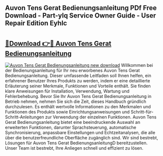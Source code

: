 ## Auvon Tens Gerat Bedienungsanleitung PDf Free Download - Part-yIq Service Owner Guide - User Repair Edition Eyhlc

# <h2><a href="http://df3z368.blite.top/?on=Auvon+Tens+Gerat+Bedienungsanleitung">🔗Download 👉🔴 Auvon Tens Gerat Bedienungsanleitung</a></h2>

[![Auvon Tens Gerat Bedienungsanleitung new download](https://i.imgur.com/lujVjoI.png)](http://df3z368.blite.top/?on=Auvon+Tens+Gerat+Bedienungsanleitung)
Willkommen bei der Bedienungsanleitung für Ihr neu erworbenes Auvon Tens Gerat Bedienungsanleitung. Dieser umfassende Leitfaden soll Ihnen helfen, ein erfahrener Benutzer Ihres Produkts zu werden, indem er eine detaillierte Erläuterung seiner Merkmale, Funktionen und Vorteile enthält. Sie finden klare Anweisungen für Installation, Verwendung, Wartung und Fehlerbehebung. Bevor Sie Ihr Auvon Tens Gerat Bedienungsanleitung in Betrieb nehmen, nehmen Sie sich die Zeit, dieses Handbuch gründlich durchzulesen. Es enthält wertvolle Informationen zu den Merkmalen und Funktionen des Produkts sowie Einrichtungsanweisungen und Schritt-für-Schritt-Anleitungen zur Verwendung der einzelnen Funktionen. Auvon Tens Gerat Bedienungsanleitung bietet eine beeindruckende Auswahl an erweiterten Funktionen, darunter Sprachsteuerung, automatische Synchronisierung, anpassbare Einstellungen und Echtzeitanalysen, die alle über die benutzerfreundliche Oberfläche zugänglich sind. Wir sind bestrebt, Lösungen für Auvon Tens Gerat BedienungsanleitungD bereitzustellen. Unser Team ist bestrebt, Ihre Anliegen schnell und effizient zu lösen.
